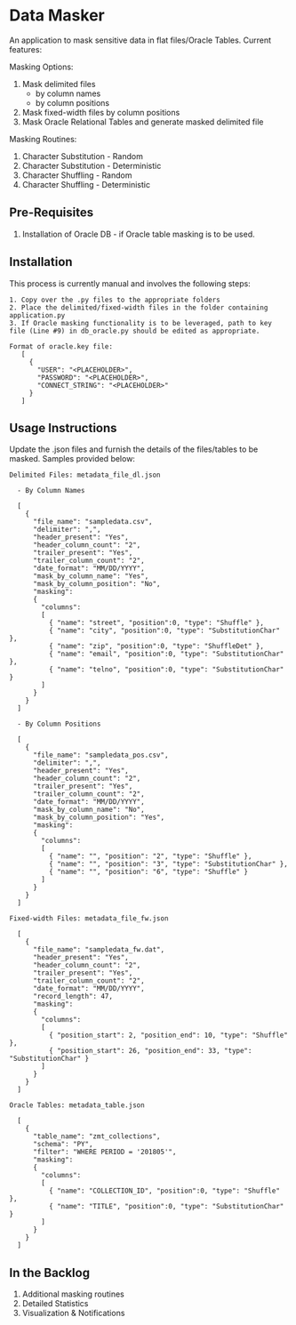 # Data Masker


An application to mask sensitive data in flat files/Oracle Tables. Current features:

Masking Options:
1. Mask delimited files
   - by column names
   - by column positions
2. Mask fixed-width files by column positions
3. Mask Oracle Relational Tables and generate masked delimited file

Masking Routines:
1. Character Substitution - Random
2. Character Substitution - Deterministic
3. Character Shuffling - Random
4. Character Shuffling - Deterministic

Pre-Requisites
------------
1. Installation of Oracle DB - if Oracle table masking is to be used.

Installation
------------
This process is currently manual and involves the following steps:

    1. Copy over the .py files to the appropriate folders
    2. Place the delimited/fixed-width files in the folder containing application.py
	3. If Oracle masking functionality is to be leveraged, path to key file (Line #9) in db_oracle.py should be edited as appropriate. 
	
	Format of oracle.key file:
       [
	     {
		   "USER": "<PLACEHOLDER>",
		   "PASSWORD": "<PLACEHOLDER>",
		   "CONNECT_STRING": "<PLACEHOLDER>"
	     }
       ]

Usage Instructions
------------
Update the .json files and furnish the details of the files/tables to be masked. Samples provided below:
```
Delimited Files: metadata_file_dl.json

  - By Column Names
  
  [
    {
      "file_name": "sampledata.csv",
      "delimiter": ",",
      "header_present": "Yes",
      "header_column_count": "2",
      "trailer_present": "Yes",
      "trailer_column_count": "2",
      "date_format": "MM/DD/YYYY",
      "mask_by_column_name": "Yes",
      "mask_by_column_position": "No",
      "masking":
      {
        "columns":
        [
          { "name": "street", "position":0, "type": "Shuffle" },
          { "name": "city", "position":0, "type": "SubstitutionChar" },
          { "name": "zip", "position":0, "type": "ShuffleDet" },
          { "name": "email", "position":0, "type": "SubstitutionChar" },
          { "name": "telno", "position":0, "type": "SubstitutionChar" }
        ]
      }
    }
  ]
  
  - By Column Positions
  
  [
    {
      "file_name": "sampledata_pos.csv",
      "delimiter": ",",
      "header_present": "Yes",
      "header_column_count": "2",
      "trailer_present": "Yes",
      "trailer_column_count": "2",
      "date_format": "MM/DD/YYYY",
      "mask_by_column_name": "No",
      "mask_by_column_position": "Yes",
      "masking":
      {
        "columns":
        [
          { "name": "", "position": "2", "type": "Shuffle" },
          { "name": "", "position": "3", "type": "SubstitutionChar" },
          { "name": "", "position": "6", "type": "Shuffle" }
        ]
      }
    }
  ]

Fixed-width Files: metadata_file_fw.json

  [
    {
      "file_name": "sampledata_fw.dat",
      "header_present": "Yes",
      "header_column_count": "2",
      "trailer_present": "Yes",
      "trailer_column_count": "2",
      "date_format": "MM/DD/YYYY",
      "record_length": 47,
      "masking":
      {
        "columns":
        [
          { "position_start": 2, "position_end": 10, "type": "Shuffle" },
          { "position_start": 26, "position_end": 33, "type": "SubstitutionChar" }
        ]
      }
    }
  ] 
  
Oracle Tables: metadata_table.json

  [
    {
      "table_name": "zmt_collections",
      "schema": "PY",
      "filter": "WHERE PERIOD = '201805'",
      "masking":
      {
        "columns":
        [
          { "name": "COLLECTION_ID", "position":0, "type": "Shuffle" },
          { "name": "TITLE", "position":0, "type": "SubstitutionChar" }
        ]
      }
    }
  ]
```
  

In the Backlog
------------
1. Additional masking routines
2. Detailed Statistics
3. Visualization & Notifications
